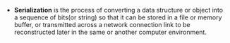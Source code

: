 - **Serialization** is the process of converting a data structure or object into a sequence of bits(or string) so that it can be stored in a file or memory buffer, or transmitted across a network connection link to be reconstructed later in the same or another computer environment.
